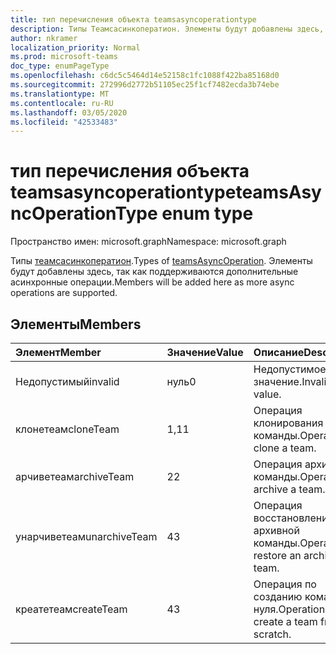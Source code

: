 ```yaml
---
title: тип перечисления объекта teamsasyncoperationtype
description: Типы Теамсасинкоператион. Элементы будут добавлены здесь, так как поддерживаются дополнительные асинхронные операции.
author: nkramer
localization_priority: Normal
ms.prod: microsoft-teams
doc_type: enumPageType
ms.openlocfilehash: c6dc5c5464d14e52158c1fc1088f422ba85168d0
ms.sourcegitcommit: 272996d2772b51105ec25f1cf7482ecda3b74ebe
ms.translationtype: MT
ms.contentlocale: ru-RU
ms.lasthandoff: 03/05/2020
ms.locfileid: "42533483"
---
```

# <a name="teamsasyncoperationtype-enum-type"></a><span data-ttu-id="a1ea0-104">тип перечисления объекта teamsasyncoperationtype</span><span class="sxs-lookup"><span data-stu-id="a1ea0-104">teamsAsyncOperationType enum type</span></span>

<span data-ttu-id="a1ea0-105">Пространство имен: microsoft.graph</span><span class="sxs-lookup"><span data-stu-id="a1ea0-105">Namespace: microsoft.graph</span></span>



<span data-ttu-id="a1ea0-106">Типы [теамсасинкоператион](teamsasyncoperation.md).</span><span class="sxs-lookup"><span data-stu-id="a1ea0-106">Types of [teamsAsyncOperation](teamsasyncoperation.md).</span></span> <span data-ttu-id="a1ea0-107">Элементы будут добавлены здесь, так как поддерживаются дополнительные асинхронные операции.</span><span class="sxs-lookup"><span data-stu-id="a1ea0-107">Members will be added here as more async operations are supported.</span></span>

## <a name="members"></a><span data-ttu-id="a1ea0-108">Элементы</span><span class="sxs-lookup"><span data-stu-id="a1ea0-108">Members</span></span>

| <span data-ttu-id="a1ea0-109">Элемент</span><span class="sxs-lookup"><span data-stu-id="a1ea0-109">Member</span></span> | <span data-ttu-id="a1ea0-110">Значение</span><span class="sxs-lookup"><span data-stu-id="a1ea0-110">Value</span></span>| <span data-ttu-id="a1ea0-111">Описание</span><span class="sxs-lookup"><span data-stu-id="a1ea0-111">Description</span></span> |
|:---------------|:--------|:----------|
|<span data-ttu-id="a1ea0-112">Недопустимый</span><span class="sxs-lookup"><span data-stu-id="a1ea0-112">invalid</span></span>|<span data-ttu-id="a1ea0-113">нуль</span><span class="sxs-lookup"><span data-stu-id="a1ea0-113">0</span></span>|<span data-ttu-id="a1ea0-114">Недопустимое значение.</span><span class="sxs-lookup"><span data-stu-id="a1ea0-114">Invalid value.</span></span>|
|<span data-ttu-id="a1ea0-115">клонетеам</span><span class="sxs-lookup"><span data-stu-id="a1ea0-115">cloneTeam</span></span>|<span data-ttu-id="a1ea0-116">1,1</span><span class="sxs-lookup"><span data-stu-id="a1ea0-116">1</span></span>|<span data-ttu-id="a1ea0-117">Операция клонирования команды.</span><span class="sxs-lookup"><span data-stu-id="a1ea0-117">Operation to clone a team.</span></span>|
|<span data-ttu-id="a1ea0-118">арчиветеам</span><span class="sxs-lookup"><span data-stu-id="a1ea0-118">archiveTeam</span></span>|<span data-ttu-id="a1ea0-119">2</span><span class="sxs-lookup"><span data-stu-id="a1ea0-119">2</span></span>|<span data-ttu-id="a1ea0-120">Операция архивации команды.</span><span class="sxs-lookup"><span data-stu-id="a1ea0-120">Operation to archive a team.</span></span>|
|<span data-ttu-id="a1ea0-121">унарчиветеам</span><span class="sxs-lookup"><span data-stu-id="a1ea0-121">unarchiveTeam</span></span>|<span data-ttu-id="a1ea0-122">4</span><span class="sxs-lookup"><span data-stu-id="a1ea0-122">3</span></span>|<span data-ttu-id="a1ea0-123">Операция восстановления архивной команды.</span><span class="sxs-lookup"><span data-stu-id="a1ea0-123">Operation to restore an archived team.</span></span>|
|<span data-ttu-id="a1ea0-124">креатетеам</span><span class="sxs-lookup"><span data-stu-id="a1ea0-124">createTeam</span></span>|<span data-ttu-id="a1ea0-125">4</span><span class="sxs-lookup"><span data-stu-id="a1ea0-125">3</span></span>|<span data-ttu-id="a1ea0-126">Операция по созданию команды с нуля.</span><span class="sxs-lookup"><span data-stu-id="a1ea0-126">Operation to create a team from scratch.</span></span>|

